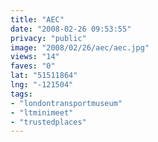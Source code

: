 ```yaml
---
title: "AEC"
date: "2008-02-26 09:53:55"
privacy: "public"
image: "2008/02/26/aec/aec.jpg"
views: "14"
faves: "0"
lat: "51511864"
lng: "-121504"
tags:
- "londontransportmuseum"
- "ltminimeet"
- "trustedplaces"
---
```


